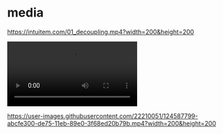 # media

https://intuitem.com/01_decoupling.mp4?width=200&height=200

<video src="https://intuitem.com/01_decoupling.mp4"></video>


https://user-images.githubusercontent.com/22210051/124587799-abcfe300-de75-11eb-89e0-3f68ed20b79b.mp4?width=200&height=200
